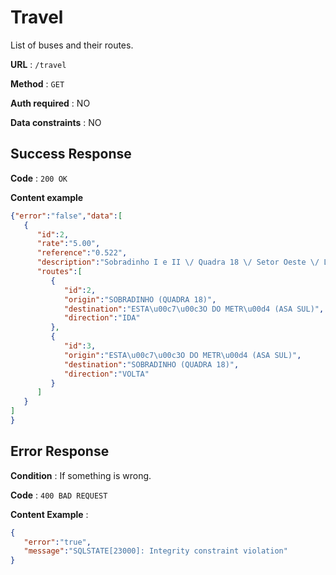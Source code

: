 # Travel

List of buses and their routes.

**URL** : `/travel`

**Method** : `GET`

**Auth required** : NO

**Data constraints** : NO

## Success Response

**Code** : `200 OK`

**Content example**

```json
{"error":"false","data":[  
   {  
      "id":2,
      "rate":"5.00",
      "reference":"0.522",
      "description":"Sobradinho I e II \/ Quadra 18 \/ Setor Oeste \/ L2 Norte - Sul (UnB - Esplanada)",
      "routes":[  
         {  
            "id":2,
            "origin":"SOBRADINHO (QUADRA 18)",
            "destination":"ESTA\u00c7\u00c3O DO METR\u00d4 (ASA SUL)",
            "direction":"IDA"
         },
         {  
            "id":3,
            "origin":"ESTA\u00c7\u00c3O DO METR\u00d4 (ASA SUL)",
            "destination":"SOBRADINHO (QUADRA 18)",
            "direction":"VOLTA"
         }
      ]
   }
]
}
```

## Error Response

**Condition** : If something is wrong.

**Code** : `400 BAD REQUEST`

**Content Example** :

```json
{  
   "error":"true",
   "message":"SQLSTATE[23000]: Integrity constraint violation"
}
```